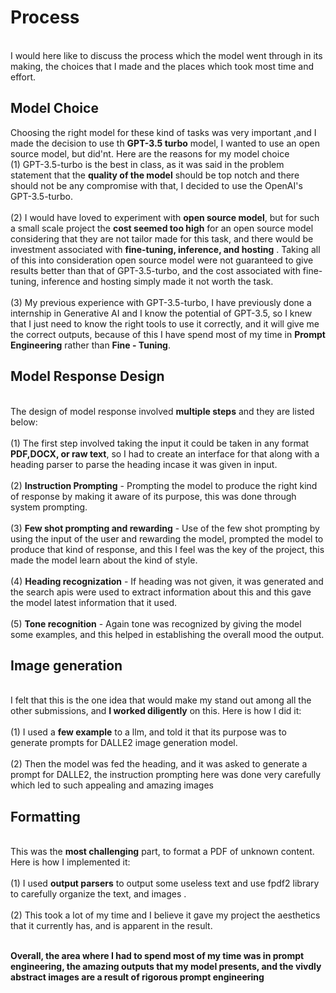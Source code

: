 # Process
<br> I would here like to discuss the process which the model went through in its making, the choices that I made and the places which took most time and effort.</br>
## Model Choice
Choosing the right model for these kind of tasks was very important ,and I made the decision to use th **GPT-3.5 turbo** model,
I wanted to use an open source model, but did'nt. Here are the reasons for my model choice
<br> (1) GPT-3.5-turbo is the best in class, as it was said in the problem statement that the **quality of the model** should be top notch and there should not be any compromise with that, I decided to use the OpenAI's GPT-3.5-turbo.</br>
<br> (2) I would have loved to experiment with **open source model**, but for such a small scale project the **cost seemed too high** for an open source model considering that they are not tailor made for this task, and there would be investment associated with **fine-tuning, inference, and hosting** . Taking all of this into consideration open source model were not guaranteed to give results better than that of GPT-3.5-turbo, and the cost associated with fine-tuning, inference and hosting simply made it not worth the task.</br>
<br> (3) My previous experience with GPT-3.5-turbo, I have previously done a internship in Generative AI and I know the potential of GPT-3.5, so I knew that I just need to know the right tools to use it correctly, and it will give me the correct outputs, because of this I have spend most of my time in **Prompt Engineering** rather than **Fine - Tuning**.</br>

## Model Response Design
<br> The design of model response involved **multiple steps** and they are listed below:</br>
<br> (1) The first step involved taking the input it could be taken in any format **PDF,DOCX, or raw text**, so I had to create an interface for that along with a heading parser to parse the heading incase it was given in input. </br>
<br> (2) **Instruction Prompting** - Prompting the model to produce the right kind of response by making it aware of its purpose, this was done through system prompting.</br>
<br> (3) **Few shot prompting and rewarding** - Use of the few shot prompting by using the input of the user and rewarding the model, prompted the model to produce that kind of response, and this I feel was the key of the project, this made the model
learn about the kind of style.</br>
<br> (4) **Heading recognization** - If heading was not given, it was generated and the search apis were used to extract information about this and this gave the model latest information that it used.</br>
<br> (5) **Tone recognition** - Again tone was recognized by giving the model some examples, and this helped in establishing the overall mood the output.</br>

## Image generation 
<br> I felt that this is the one idea that would make my stand out among all the other submissions, and **I worked diligently** on this. Here is how I did it:</br>
<br> (1) I used a **few example** to a llm, and told it that its purpose was to generate prompts for DALLE2 image generation model.</br>
<br> (2) Then the model was fed the heading, and it was asked to generate a prompt for DALLE2, the instruction prompting here was done very carefully which led to such appealing and amazing images</br>

## Formatting
<br> This was the **most challenging** part, to format a PDF of unknown content. Here is how I implemented it:</br>
<br> (1) I used **output parsers** to output some useless text and use fpdf2 library to carefully organize the text, and images .</br>
<br> (2) This took a lot of my time and I believe it gave my project the aesthetics that it currently has, and is apparent in the result. </br>

<br>**Overall, the area where I had to spend most of my time was in prompt engineering, the amazing outputs that my model presents, and the vivdly abstract images
are a result of rigorous prompt engineering**</br>

